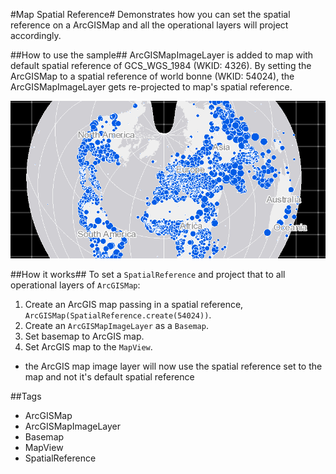#Map Spatial Reference#
Demonstrates how you can set the spatial reference on a ArcGISMap and all the operational layers will project accordingly.

##How to use the sample##
ArcGISMapImageLayer is added to map with default spatial reference of GCS_WGS_1984 (WKID: 4326). By setting the ArcGISMap to a spatial reference of world bonne (WKID: 54024), the ArcGISMapImageLayer gets re-projected to map's spatial reference.

![](MapSpatialReference.png)

##How it works##
To set a `SpatialReference` and project that to all operational layers of `ArcGISMap`:

1. Create an ArcGIS map passing in a spatial reference, `ArcGISMap(SpatialReference.create(54024))`.  
2. Create an `ArcGISMapImageLayer` as a `Basemap`.
3. Set basemap to ArcGIS map.
4. Set ArcGIS map to the `MapView`.
  - the ArcGIS map image layer will now use the spatial reference set to the map and not it's default spatial reference

##Tags
- ArcGISMap
- ArcGISMapImageLayer
- Basemap
- MapView
- SpatialReference
